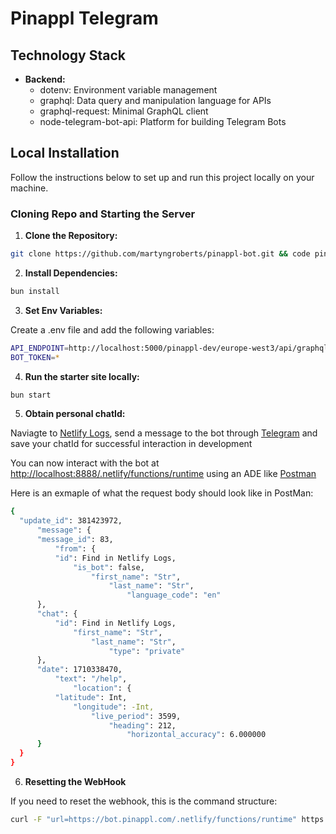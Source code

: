 # Pinappl Telegram

## Technology Stack

- **Backend:**
  - dotenv: Environment variable management
  - graphql: Data query and manipulation language for APIs
  - graphql-request: Minimal GraphQL client
  - node-telegram-bot-api: Platform for building Telegram Bots

## Local Installation

Follow the instructions below to set up and run this project locally on your machine.

### Cloning Repo and Starting the Server

1. **Clone the Repository:**

```bash
git clone https://github.com/martyngroberts/pinappl-bot.git && code pinappl-bot/
```

2. **Install Dependencies:**

```bash
bun install
```

3. **Set Env Variables:**

Create a .env file and add the following variables:
```bash
API_ENDPOINT=http://localhost:5000/pinappl-dev/europe-west3/api/graphql
BOT_TOKEN=*
```

4. **Run the starter site locally:**

```bash
bun start
```

5. **Obtain personal chatId:**

Naviagte to [Netlify Logs](https://app.netlify.com/sites/pinappl-bot/logs/functions/runtime), send a message to the bot through [Telegram](https://t.me/Pinnaplbot
) and save your chatId for successful interaction in development

You can now interact with the bot at [http://localhost:8888/.netlify/functions/runtime](http://localhost:8888/.netlify/functions/runtime) using an ADE like [Postman](https://www.postman.com/)

Here is an exmaple of what the request body should look like in PostMan:
  ```bash
{
    "update_id": 381423972,
        "message": {
        "message_id": 83,
            "from": {
            "id": Find in Netlify Logs,
                "is_bot": false,
                    "first_name": "Str",
                        "last_name": "Str",
                            "language_code": "en"
        },
        "chat": {
            "id": Find in Netlify Logs,
                "first_name": "Str",
                    "last_name": "Str",
                        "type": "private"
        },
        "date": 1710338470,
            "text": "/help",
                "location": {
            "latitude": Int,
                "longitude": -Int,
                    "live_period": 3599,
                        "heading": 212,
                            "horizontal_accuracy": 6.000000
        }
    }
}
  ```

6. **Resetting the WebHook**


If you need to reset the webhook, this is the command structure:

```bash
curl -F "url=https://bot.pinappl.com/.netlify/functions/runtime" https://api.telegram.org/bot<bot token>/setWebhook
```
